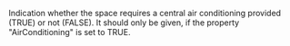 Indication whether the space  requires a central air conditioning provided (TRUE) or not (FALSE).
It should only be given, if the property "AirConditioning" is set to TRUE.